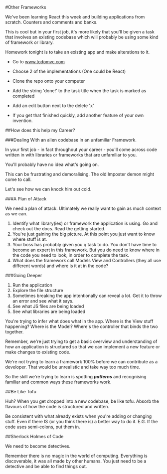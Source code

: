 #Other Frameworks

We've been learning React this week and building applications from scratch. Counters and comments and banks.

This is cool but in your first job, it's more likely that you'll be given a task that involves an existing codebase which will probably be using some kind of framework or library.

Homework tonight is to take an existing app and make alterations to it.

- Go to www.todomvc.com
- Choose 2 of the implementations (One could be React)
- Clone the repo onto your computer
- Add the string 'done!' to the task title when the task is marked as completed
- Add an edit button next to the delete 'x'

- If you get that finished quickly, add another feature of your own invention.

##How does this help my Career?

###Dealing With an alien codebase in an unfamiliar Framework.

In your first job - in fact throughout your career - you'll come across code written in with libraries or frameworks that are unfamiliar to you. 

You'll probably have no idea what's going on. 

This can be frustrating and demoralising. The old Imposter demon might come to call. 

Let's see how we can knock him out cold.

###A Plan of Attack

We need a plan of attack. Ultimately we really want to gain as much context as we can.

1. Identify what library(ies) or framework the application is using. Go and check out the docs. Read the getting started. 
2. You're just gaining the big picture. At this point you just want to know where stuff is at.
3. Your boss has probably given you q task to do. You don't have time to become an expert in this framework. But you do need to know where in the code you need to look, in order to complete the task.
4. What does the framework call Models View and Controllers (they all use different words) and where is it at in the code?

###Going Deeper

1. Run the application
2. Explore the file structure
3. Sometimes breaking the app intentionally can reveal a lot. Get it to throw an error and see what it says.
4. See what JS files are being loaded 
5. See what libraries are being loaded

You're trying to infer what does what in the app. Where is the View stuff happening? Where is the Model? Where's the controller that binds the two together.

Remember, we're just trying to get a basic overview and understanding of how an application is structured so that we can implement a new feature or make changes to existing code.

We're not trying to learn a framework 100% before we can contribute as a developer. That would be unrealistic and take way too much time. 

So the skill we're trying to learn is spotting ***patterns*** and recognising familiar and common ways these frameworks work.

##Be Like Tofu

Huh? When you get dropped into a new codebase, be like tofu. Absorb the flavours of how the code is structured and written. 

Be consistent with what already exists when you're adding or changing stuff. Even if there IS (or you think there is) a better way to do it. E.G. If the code uses semi-colons, put them in.

##Sherlock Holmes of Code

We need to become detectives.

 Remember there is no magic in the world of computing. Everything is discoverable, it was all made by other humans. You just need to be a detective and be able to find things out.